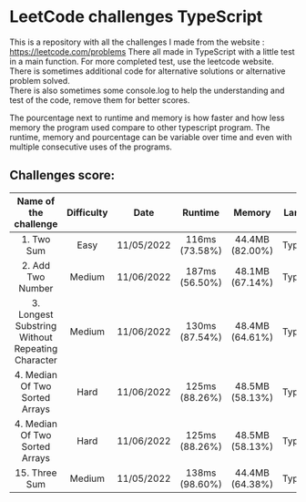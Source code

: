 # LeetCode challenges TypeScript

This is a repository with all the challenges I made from the website : https://leetcode.com/problems There all made in
TypeScript with a little test in a main function. For more completed test, use the leetcode website.  
There is sometimes additional code for alternative solutions or alternative problem solved.  
There is also sometimes some console.log to help the understanding and test of the code, remove them for better scores.

The pourcentage next to runtime and memory is how faster and how less memory the program used compare to other
typescript program. The runtime, memory and pourcentage can be variable over time and even with multiple consecutive
uses of the programs.

## Challenges score:

|              Name of the challenge               | Difficulty |    Date    |    Runtime     |     Memory      |  Language  |
| :----------------------------------------------: | :--------: | :--------: | :------------: | :-------------: | :--------: |
|                    1. Two Sum                    |    Easy    | 11/05/2022 | 116ms (73.58%) | 44.4MB (82.00%) | TypeScript |
|                2. Add Two Number                 |   Medium   | 11/06/2022 | 187ms (56.50%) | 48.1MB (67.14%) | TypeScript |
| 3. Longest Substring Without Repeating Character |   Medium   | 11/06/2022 | 130ms (87.54%) | 48.4MB (64.61%) | TypeScript |
|          4. Median Of Two Sorted Arrays          |    Hard    | 11/06/2022 | 125ms (88.26%) | 48.5MB (58.13%) | TypeScript |
|          4. Median Of Two Sorted Arrays          |    Hard    | 11/06/2022 | 125ms (88.26%) | 48.5MB (58.13%) | TypeScript |
|                  15. Three Sum                   |   Medium   | 11/05/2022 | 138ms (98.60%) | 44.4MB (64.38%) | TypeScript |
